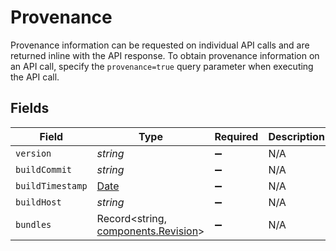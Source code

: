 # Provenance

Provenance information can be requested on individual API calls and are returned inline with the API response. To obtain provenance information on an API call, specify the `provenance=true` query parameter when executing the API call.


## Fields

| Field                                                                                         | Type                                                                                          | Required                                                                                      | Description                                                                                   |
| --------------------------------------------------------------------------------------------- | --------------------------------------------------------------------------------------------- | --------------------------------------------------------------------------------------------- | --------------------------------------------------------------------------------------------- |
| `version`                                                                                     | *string*                                                                                      | :heavy_minus_sign:                                                                            | N/A                                                                                           |
| `buildCommit`                                                                                 | *string*                                                                                      | :heavy_minus_sign:                                                                            | N/A                                                                                           |
| `buildTimestamp`                                                                              | [Date](https://developer.mozilla.org/en-US/docs/Web/JavaScript/Reference/Global_Objects/Date) | :heavy_minus_sign:                                                                            | N/A                                                                                           |
| `buildHost`                                                                                   | *string*                                                                                      | :heavy_minus_sign:                                                                            | N/A                                                                                           |
| `bundles`                                                                                     | Record<string, [components.Revision](../../models/components/revision.md)>                    | :heavy_minus_sign:                                                                            | N/A                                                                                           |
